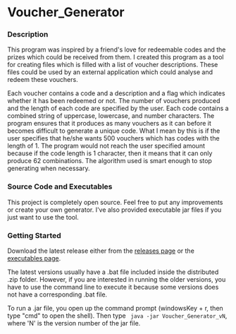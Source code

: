 # Voucher_Generator

### Description

This program was inspired by a friend's love for redeemable codes and the prizes which could be received from them. I created this program as a tool for creating files which is filled with a list of voucher descriptions. These files could be used by an external application which could analyse and redeem these vouchers.

Each voucher contains a code and a description and a flag which indicates whether it has been redeemed or not. The number of vouchers produced and the length of each code are specified by the user. Each code contains a combined string of uppercase, lowercase, and number characters. The program ensures that it produces as many vouchers as it can before it becomes difficult to generate a unique code. What I mean by this is if the user specifies that he/she wants 500 vouchers which has codes with the length of 1. The program would not reach the user specified amount because if the code length is 1 character, then it means that it can only produce 62 combinations. The algorithm used is smart enough to stop generating when necessary.

### Source Code and Executables

This project is completely open source. Feel free to put any improvements or create your own generator. 
I've also provided executable jar files if you just want to use the tool.

### Getting Started

Download the latest release either from the [releases page](https://github.com/chrisrabe/Voucher_Generator/releases) or the [executables page](https://github.com/chrisrabe/Voucher_Generator/tree/master/executables/generator).

The latest versions usually have a .bat file included inside the distributed .zip folder. However, if you are interested in running the older versions, you have to use the command line to execute it because some versions does not have a corresponding .bat file.

To run a .jar file, you open up the command prompt (windowsKey + r, then type "cmd" to open the shell). Then type ``` java -jar Voucher_Generator_vN```, where 'N' is the version number of the jar file.
